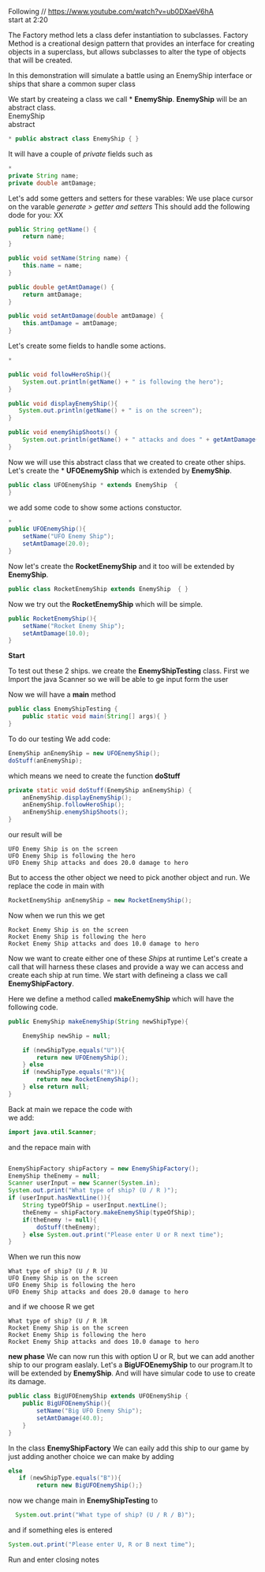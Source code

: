 Following //  https://www.youtube.com/watch?v=ub0DXaeV6hA <br/>
start at 2:20 <br/>

The Factory method lets a class defer instantiation to subclasses.
Factory Method is a creational design pattern that provides an interface for creating objects in a superclass, but allows subclasses to alter the type of objects that will be created.

In this demonstration will simulate a battle using an EnemyShip interface or ships that share a common super class 

We start by createing a class we call * **EnemyShip**. **EnemyShip** will be an abstract class.<br/>
   EnemyShip	<br/>
   abstract
```java
* public abstract class EnemyShip { }
```
It will have a couple of *private* fields such as
```java
*
private String name;
private double amtDamage;

```
Let's add some getters and setters for these varables:
We use place cursor on the varable *generate > getter and setters*
This should add the following dode for you:
XX
```java
public String getName() {
    return name;
}

public void setName(String name) {
    this.name = name;
}

public double getAmtDamage() {
    return amtDamage;
}

public void setAmtDamage(double amtDamage) {
    this.amtDamage = amtDamage;
}
```

Let's create some fields to handle some actions.
```java
*

public void followHeroShip(){
    System.out.println(getName() + " is following the hero");
}

public void displayEnemyShip(){
   System.out.println(getName() + " is on the screen");
}

public void enemyShipShoots() {
    System.out.println(getName() + " attacks and does " + getAmtDamage() + " damage to hero");
}
```
Now we will use this abstract class that we created to create other ships.
Let's create the * **UFOEnemyShip** which is extended by **EnemyShip**.
```java
public class UFOEnemyShip * extends EnemyShip  {
}
```
we add some code to show some actions constuctor.
```java
*
public UFOEnemyShip(){
    setName("UFO Enemy Ship");
    setAmtDamage(20.0);
}
```

Now let's create the **RocketEnemyShip**  and  it too will be extended by **EnemyShip**.
```java
public class RocketEnemyShip extends EnemyShip  { }
```
Now we try out the **RocketEnemyShip** which will be simple.
```java
public RocketEnemyShip(){
    setName("Rocket Enemy Ship");
    setAmtDamage(10.0);
}
```

**Start**

To test out these 2 ships.
we create the **EnemyShipTesting** class. First we Import the java Scanner
so we will be able to ge input form the user

Now we  will have a **main** method
```java
public class EnemyShipTesting {
    public static void main(String[] args){ }
}
```
To do our testing
We add code:
```java
EnemyShip anEnemyShip = new UFOEnemyShip();
doStuff(anEnemyShip);
```
which means we need to create the function **doStuff**

```java
private static void doStuff(EnemyShip anEnemyShip) {
    anEnemyShip.displayEnemyShip();
    anEnemyShip.followHeroShip();
    anEnemyShip.enemyShipShoots();
}
```
our result will be
```run
UFO Enemy Ship is on the screen
UFO Enemy Ship is following the hero
UFO Enemy Ship attacks and does 20.0 damage to hero
```
But to access the other object we need to pick another object and run.
We replace the code in main with
```java
RocketEnemyShip anEnemyShip = new RocketEnemyShip();
```
Now when we run this we get
```run
Rocket Enemy Ship is on the screen
Rocket Enemy Ship is following the hero
Rocket Enemy Ship attacks and does 10.0 damage to hero
```
Now we want to create either one of these *Ships* at runtime
Let's create a call that will harness these clases and provide a way we can access and create each ship at run time.
We start with defineing a class we call **EnemyShipFactory**.


Here we define a method called **makeEnemyShip** which will have the following code.
```java
public EnemyShip makeEnemyShip(String newShipType){

    EnemyShip newShip = null;

    if (newShipType.equals("U")){
        return new UFOEnemyShip();
    } else
    if (newShipType.equals("R")){
        return new RocketEnemyShip();
    } else return null;
}
```
Back at main we repace the code with<br/>
we add:
```java
import java.util.Scanner;
```
and the repace main with
```java

EnemyShipFactory shipFactory = new EnemyShipFactory();
EnemyShip theEnemy = null;
Scanner userInput = new Scanner(System.in);
System.out.print("What type of ship? (U / R )");
if (userInput.hasNextLine()){
    String typeOfShip = userInput.nextLine();
    theEnemy = shipFactory.makeEnemyShip(typeOfShip);
    if(theEnemy != null){
        doStuff(theEnemy);
    } else System.out.print("Please enter U or R next time");
}
```
When we run this now
```run
What type of ship? (U / R )U
UFO Enemy Ship is on the screen
UFO Enemy Ship is following the hero
UFO Enemy Ship attacks and does 20.0 damage to hero
```
and if we choose R we get
```run
What type of ship? (U / R )R
Rocket Enemy Ship is on the screen
Rocket Enemy Ship is following the hero
Rocket Enemy Ship attacks and does 10.0 damage to hero
```

**new phase**
We can now run this with option U or R, but we can add another ship to our program easlaly.
Let's a **BigUFOEnemyShip** to our program.It to will be extended by **EnemyShip**. 
And will have simular code to use to create its damage.
```java
public class BigUFOEnemyShip extends UFOEnemyShip {
    public BigUFOEnemyShip(){
        setName("Big UFO Enemy Ship");
        setAmtDamage(40.0);
    }
}
```
In the class **EnemyShipFactory** We can eaily add this ship to our game by just adding another choice we can make by adding
```java
else
   if (newShipType.equals("B")){
        return new BigUFOEnemyShip();}
```
now we change main in **EnemyShipTesting** to
```java
  System.out.print("What type of ship? (U / R / B)");
```

and if something eles is entered
```java
System.out.print("Please enter U, R or B next time");
```

Run and enter closing notes




